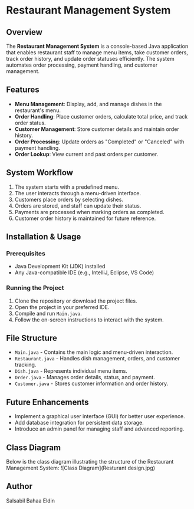 # Restaurant Management System

## Overview
The **Restaurant Management System** is a console-based Java application that enables restaurant staff to manage menu items, take customer orders, track order history, and update order statuses efficiently. The system automates order processing, payment handling, and customer management.

## Features
- **Menu Management**: Display, add, and manage dishes in the restaurant's menu.
- **Order Handling**: Place customer orders, calculate total price, and track order status.
- **Customer Management**: Store customer details and maintain order history.
- **Order Processing**: Update orders as "Completed" or "Canceled" with payment handling.
- **Order Lookup**: View current and past orders per customer.

## System Workflow
1. The system starts with a predefined menu.
2. The user interacts through a menu-driven interface.
3. Customers place orders by selecting dishes.
4. Orders are stored, and staff can update their status.
5. Payments are processed when marking orders as completed.
6. Customer order history is maintained for future reference.

## Installation & Usage
### Prerequisites
- Java Development Kit (JDK) installed
- Any Java-compatible IDE (e.g., IntelliJ, Eclipse, VS Code)

### Running the Project
1. Clone the repository or download the project files.
2. Open the project in your preferred IDE.
3. Compile and run `Main.java`.
4. Follow the on-screen instructions to interact with the system.

## File Structure
- `Main.java` - Contains the main logic and menu-driven interaction.
- `Restaurant.java` - Handles dish management, orders, and customer tracking.
- `Dish.java` - Represents individual menu items.
- `Order.java` - Manages order details, status, and payment.
- `Customer.java` - Stores customer information and order history.

## Future Enhancements
- Implement a graphical user interface (GUI) for better user experience.
- Add database integration for persistent data storage.
- Introduce an admin panel for managing staff and advanced reporting.

## Class Diagram
Below is the class diagram illustrating the structure of the Restaurant Management System:
![Class Diagram](Resturant design.jpg)

## Author
Salsabil Bahaa Eldin

